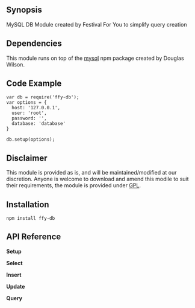 ## Synopsis

MySQL DB Module created by Festival For You to simplify query creation

## Dependencies

This module runs on top of the [mysql](https://www.npmjs.com/package/mysql) npm package created by Douglas Wilson.

## Code Example

```
var db = require('ffy-db');
var options = {
  host: '127.0.0.1',
  user: 'root',
  password: '',
  database: 'database'
}

db.setup(options);
```

## Disclaimer

This module is provided as is, and will be maintained/modified at our discretion.  Anyone is welcome to download and amend this modile to suit their requirements, the module is provided under [GPL](https://www.gnu.org/licenses/gpl-3.0.en.html).

## Installation

```
npm install ffy-db
```

## API Reference

**Setup**

**Select**

**Insert**

**Update**

**Query**